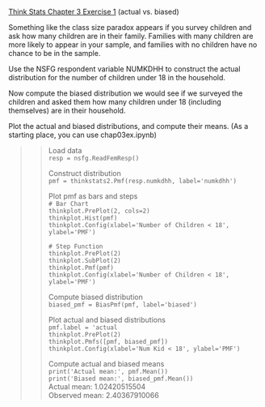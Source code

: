 [Think Stats Chapter 3 Exercise 1](http://greenteapress.com/thinkstats2/html/thinkstats2004.html#toc31) (actual vs. biased)  
  
Something like the class size paradox appears if you survey children and ask how many children are in their family. Families with many children are more likely to appear in your sample, and families with no children have no chance to be in the sample.  

Use the NSFG respondent variable NUMKDHH to construct the actual distribution for the number of children under 18 in the household.  
  
Now compute the biased distribution we would see if we surveyed the children and asked them how many children under 18 (including themselves) are in their household.  
  
Plot the actual and biased distributions, and compute their means. (As a starting place, you can use chap03ex.ipynb)
  
>> Load data  
>> `resp = nsfg.ReadFemResp()`
>>
>> Construct distribution  
>> `pmf = thinkstats2.Pmf(resp.numkdhh, label='numkdhh')`
>>
>> Plot pmf as bars and steps  
>> `# Bar Chart`  
>> `thinkplot.PrePlot(2, cols=2)`  
>> `thinkplot.Hist(pmf)`  
>> `thinkplot.Config(xlabel='Number of Children < 18', ylabel='PMF')`  
>>
>> `# Step Function`  
>> `thinkplot.PrePlot(2)`  
>> `thinkplot.SubPlot(2)`  
>> `thinkplot.Pmf(pmf)`  
>> `thinkplot.Config(xlabel='Number of Children < 18', ylabel='PMF')`  
>>
>> Compute biased distribution  
>> `biased_pmf = BiasPmf(pmf, label='biased')`  
>> 
>> Plot actual and biased distributions  
>> `pmf.label = 'actual`  
>> `thinkplot.PrePlot(2)`  
>> `thinkplot.Pmfs([pmf, biased_pmf])`  
>> `thinkplot.Config(xlabel='Num Kid < 18', ylabel='PMF')`  
>> 
>> Compute actual and biased means  
>> `print('Actual mean:', pmf.Mean())`  
>> `print('Biased mean:', biased_pmf.Mean())`  
>> Actual mean: 1.02420515504  
>> Observed mean: 2.40367910066  

